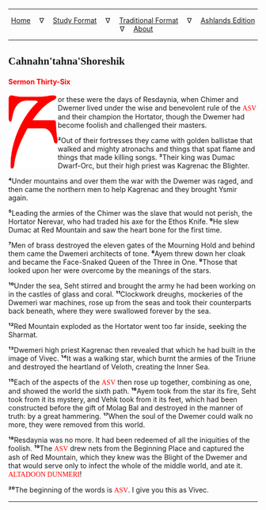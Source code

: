 
---

<!--- CSS for local font files -->

<style>
@font-face {
    font-family: Daedric;
    src: url('../../../assets/fonts/ttf/HayghinDaedric.ttf') format('truetype');
    font-weight: medium;
    font-style: normal;
}
</style>

<!--- Jekyll Page Links -->

<center>
<a href="../../../index.html">Home</a>
&emsp;&nabla;&emsp;
<a href="../../index-study.html">Study Format</a>
&emsp;&nabla;&emsp;
<a href="../../index-traditional.html">Traditional Format</a>
&emsp;&nabla;&emsp;
<a href="../../index-ashlands.html">Ashlands Edition</a>
&emsp;&nabla;&emsp;
<a href="../../../about.html">About</a>
</center>

<!--- Markdown Body Below: -->

---

## <span style="font-family:Daedric">Cahnahn'tahna'Shoreshik</span>

#### <span style="color:red">Sermon Thirty-Six</span>

<img align="left" width="100" src="../../../assets/fonts/png/red/glyph_f.png">or these were the days of Resdaynia, when Chimer and Dwemer lived under the wise and benevolent rule of the
<span style="font-family:Daedric;color:red">ASV</span>
and their champion the Hortator, though the Dwemer had become foolish and challenged their masters.

<b>&sup2;</b>Out of their fortresses they came with golden ballistae that walked and mighty atronachs and things that spat flame and things that made killing songs.
<b>&sup3;</b>Their king was Dumac Dwarf-Orc, but their high priest was Kagrenac the Blighter.

<b>&#8308;</b>Under mountains and over them the war with the Dwemer was raged, and then came the northern men to help Kagrenac and they brought Ysmir again.

<b>&#8309;</b>Leading the armies of the Chimer was the slave that would not perish, the Hortator Nerevar, who had traded his axe for the Ethos Knife.
<b>&#8310;</b>He slew Dumac at Red Mountain and saw the heart bone for the first time.

<b>&#8311;</b>Men of brass destroyed the eleven gates of the Mourning Hold and behind them came the Dwemeri architects of tone.
<b>&#8312;</b>Ayem threw down her cloak and became the Face-Snaked Queen of the Three in One.
<b>&#8313;</b>Those that looked upon her were overcome by the meanings of the stars.

<b>&sup1;&#8304;</b>Under the sea, Seht stirred and brought the army he had been working on in the castles of glass and coral.
<b>&sup1;&sup1;</b>Clockwork dreughs, mockeries of the Dwemeri war machines, rose up from the seas and took their counterparts back beneath, where they were swallowed forever by the sea.

<b>&sup1;&sup2;</b>Red Mountain exploded as the Hortator went too far inside, seeking the Sharmat.

<b>&sup1;&sup3;</b>Dwemeri high priest Kagrenac then revealed that which he had built in the image of Vivec.
<b>&sup1;&#8308;</b>It was a walking star, which burnt the armies of the Triune and destroyed the heartland of Veloth, creating the Inner Sea.

<b>&sup1;&#8309;</b>Each of the aspects of the
<span style="font-family:Daedric;color:red">ASV</span>
then rose up together, combining as one, and showed the world the sixth path.
<b>&sup1;&#8310;</b>Ayem took from the star its fire, Seht took from it its mystery, and Vehk took from it its feet, which had been constructed before the gift of Molag Bal and destroyed in the manner of truth: by a great hammering.
<b>&sup1;&#8311;</b>When the soul of the Dwemer could walk no more, they were removed from this world.

<b>&sup1;&#8312;</b>Resdaynia was no more. It had been redeemed of all the iniquities of the foolish.
<b>&sup1;&#8313;</b>The
<span style="font-family:Daedric;color:red">ASV</span>
drew nets from the Beginning Place and captured the ash of Red Mountain, which they knew was the Blight of the Dwemer and that would serve only to infect the whole of the middle world, and ate it.
<span style="font-family:Daedric;color:red">ALTADOON DUNMERI</span>!

<b>&sup2;&#8304;</b>The beginning of the words is
<span style="font-family:Daedric;color:red">ASV</span>.
I give you this as Vivec.

---
